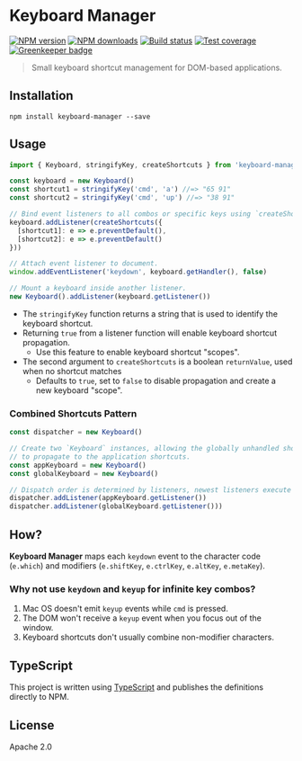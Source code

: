 # Keyboard Manager

[![NPM version](https://img.shields.io/npm/v/keyboard-manager.svg?style=flat)](https://npmjs.org/package/keyboard-manager)
[![NPM downloads](https://img.shields.io/npm/dm/keyboard-manager.svg?style=flat)](https://npmjs.org/package/keyboard-manager)
[![Build status](https://img.shields.io/travis/blakeembrey/keyboard-manager.svg?style=flat)](https://travis-ci.org/blakeembrey/keyboard-manager)
[![Test coverage](https://img.shields.io/coveralls/blakeembrey/keyboard-manager.svg?style=flat)](https://coveralls.io/r/blakeembrey/keyboard-manager?branch=master)
[![Greenkeeper badge](https://badges.greenkeeper.io/blakeembrey/keyboard-manager.svg)](https://greenkeeper.io/)

> Small keyboard shortcut management for DOM-based applications.

## Installation

```
npm install keyboard-manager --save
```

## Usage

```js
import { Keyboard, stringifyKey, createShortcuts } from 'keyboard-manager'

const keyboard = new Keyboard()
const shortcut1 = stringifyKey('cmd', 'a') //=> "65 91"
const shortcut2 = stringifyKey('cmd', 'up') //=> "38 91"

// Bind event listeners to all combos or specific keys using `createShortcuts`.
keyboard.addListener(createShortcuts({
  [shortcut1]: e => e.preventDefault(),
  [shortcut2]: e => e.preventDefault()
}))

// Attach event listener to document.
window.addEventListener('keydown', keyboard.getHandler(), false)

// Mount a keyboard inside another listener.
new Keyboard().addListener(keyboard.getListener())
```

* The `stringifyKey` function returns a string that is used to identify the keyboard shortcut.
* Returning `true` from a listener function will enable keyboard shortcut propagation.
  * Use this feature to enable keyboard shortcut "scopes".
* The second argument to `createShortcuts` is a boolean `returnValue`, used when no shortcut matches
  * Defaults to `true`, set to `false` to disable propagation and create a new keyboard "scope".

### Combined Shortcuts Pattern

```js
const dispatcher = new Keyboard()

// Create two `Keyboard` instances, allowing the globally unhandled shortcuts
// to propagate to the application shortcuts.
const appKeyboard = new Keyboard()
const globalKeyboard = new Keyboard()

// Dispatch order is determined by listeners, newest listeners execute first.
dispatcher.addListener(appKeyboard.getListener())
dispatcher.addListener(globalKeyboard.getListener()))
```

## How?

**Keyboard Manager** maps each `keydown` event to the character code (`e.which`) and modifiers (`e.shiftKey`, `e.ctrlKey`, `e.altKey`, `e.metaKey`).

### Why not use `keydown` and `keyup` for infinite key combos?

1. Mac OS doesn't emit `keyup` events while `cmd` is pressed.
2. The DOM won't receive a `keyup` event when you focus out of the window.
3. Keyboard shortcuts don't usually combine non-modifier characters.

## TypeScript

This project is written using [TypeScript](https://github.com/Microsoft/TypeScript) and publishes the definitions directly to NPM.

## License

Apache 2.0
